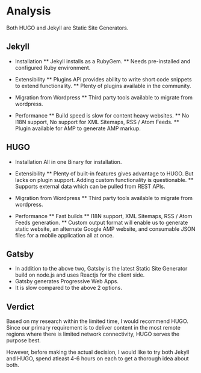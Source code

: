 # Analysis 
Both HUGO and Jekyll are Static Site Generators.

## Jekyll
* Installation
	** Jekyll installs as a RubyGem. 
	** Needs pre-installed and configured Ruby environment.

* Extensibility
	** Plugins API provides ability to write short code snippets to extend functionality.
	** Plenty of plugins available in the community.

* Migration from Wordpress
	** Third party tools available to migrate from wordpress.

* Performance
	** Build speed is slow for content heavy websites. 
	** No I18N support, No support for XML Sitemaps, RSS / Atom Feeds.
	** Plugin available for AMP to generate AMP markup.

## HUGO
* Installation
All in one Binary for installation.

* Extensibility
  ** Plenty of built-in features gives advantage to HUGO. But lacks on plugin support. Adding custom functionality is questionable.
  ** Supports external data which can be pulled from REST APIs. 

* Migration from Wordpress
	** Third party tools available to migrate from wordpress.

* Performance
	** Fast builds
	** I18N support, XML Sitemaps, RSS / Atom Feeds generation.
	** Custom output format will enable us to generate static website, an alternate Google AMP website, and consumable JSON files for a mobile application all at once.

## Gatsby
* In addition to the above two, Gatsby is the latest Static Site Generator build on node.js and uses Reactjs for the client side.
* Gatsby generates Progressive Web Apps.
* It is slow compared to the above 2 options.

## Verdict
Based on my research within the limited time, I would recommend HUGO. Since our primary requirement is to deliver content in the most remote regions where there is limited network connectivity, HUGO serves the purpose best.

However, before making the actual decision, I would like to try both Jekyll and HUGO, spend atleast 4-6 hours on each to get a thorough idea about both.